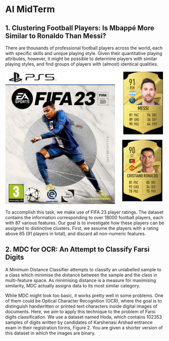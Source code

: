 # **AI MidTerm**
## 1. Clustering Football Players: Is Mbappé More Similar to Ronaldo Than Messi?

There are thousands of professional football players across the world, each with specific skills and unique playing style. Given their quantitative playing attributes, however, it might be possible to determine players with similar playing styles, and find groups of players with (almost) identical qualities.



![Clustering football player.png](https://github.com/alimirash/AI-MidTerm/blob/main/Football%20Player.png)


To accomplish this task, we make use of FIFA 23 player ratings. The dataset contains the information corresponding to over 18000 football players, each with 87 various features. Our goal is to investigate how these players can be assigned to distinctive clusters. First, we assume the players with a rating above 85 (91 players in total), and discard all non-numeric features.




## 2. MDC for OCR: An Attempt to Classify Farsi Digits

A Minimum Distance Classifier attempts to classify an unlabelled sample to a class which minimise the distance between the sample and the class in multi-feature space. As minimising distance is a measure for maximising similarity, MDC actually assigns data to its most similar category.



While MDC might look too basic, it works pretty well in some problems. One of them could be Optical Character Recognition (OCR), where the goal is to distinguish handwritten or printed text characters inside digital images of documents. Here, we aim to apply this technique to the problem of Farsi digits classification. We use a dataset named Hoda, which contains 102353 samples of digits written by candidates of Karshenasi Arshad entrance exam in their registration forms, Figure 2. You are given a shorter version of this dataset in which the images are binary.

